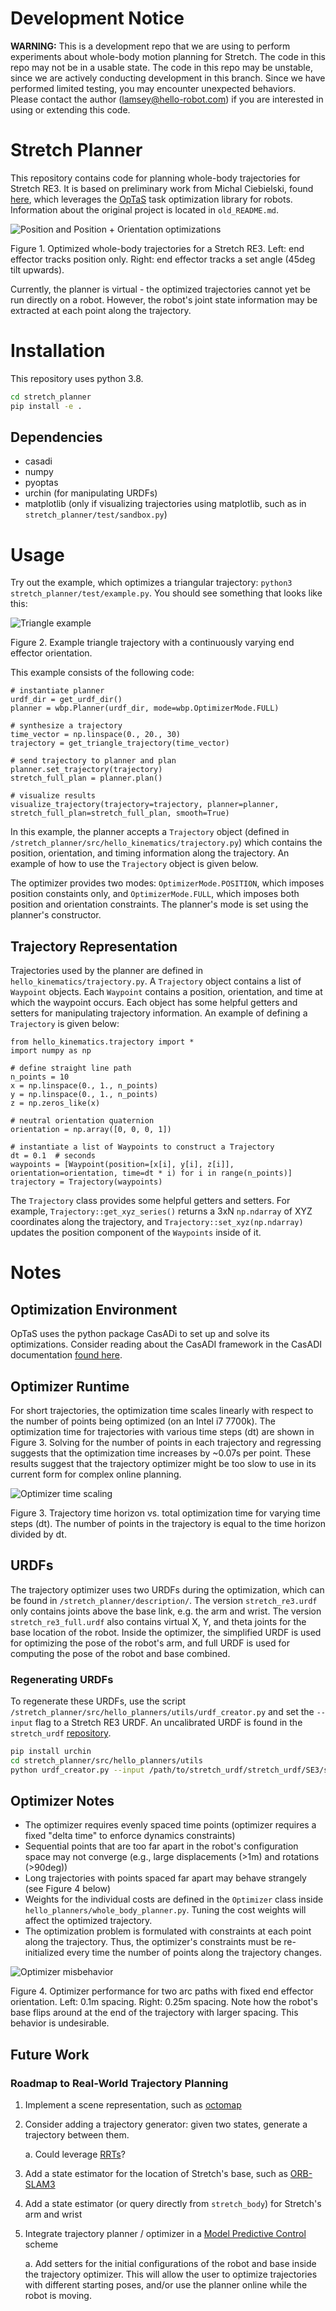 # Development Notice

**WARNING:** This is a development repo that we are using to perform experiments about whole-body motion planning for Stretch. The code in this repo may not be in a usable state. The code in this repo may be unstable, since we are actively conducting development in this branch. Since we have performed limited testing, you may encounter unexpected behaviors. Please contact the author (lamsey@hello-robot.com) if you are interested in using or extending this code.

# Stretch Planner

This repository contains code for planning whole-body trajectories for Stretch RE3. It is based on preliminary work from Michal Ciebielski, found [here](https://github.com/michal-cie/stretch_trajopt), which leverages the [OpTaS](https://arxiv.org/pdf/2301.13512) task optimization library for robots. Information about the original project is located in `old_README.md`.

![Position and Position + Orientation optimizations](res/pos_vs_full.gif)

Figure 1. Optimized whole-body trajectories for a Stretch RE3. Left: end effector tracks position only. Right: end effector tracks a set angle (45deg tilt upwards).

Currently, the planner is virtual - the optimized trajectories cannot yet be run directly on a robot. However, the robot's joint state information may be extracted at each point along the trajectory.

# Installation

This repository uses python 3.8.

```bash
cd stretch_planner
pip install -e .
```

## Dependencies
* casadi
* numpy
* pyoptas
* urchin (for manipulating URDFs)
* matplotlib (only if visualizing trajectories using matplotlib, such as in `stretch_planner/test/sandbox.py`)

# Usage

Try out the example, which optimizes a triangular trajectory: `python3 stretch_planner/test/example.py`. You should see something that looks like this:

![Triangle example](res/triangle.gif)

Figure 2. Example triangle trajectory with a continuously varying end effector orientation.

This example consists of the following code:

```python3
# instantiate planner
urdf_dir = get_urdf_dir()
planner = wbp.Planner(urdf_dir, mode=wbp.OptimizerMode.FULL)

# synthesize a trajectory
time_vector = np.linspace(0., 20., 30)
trajectory = get_triangle_trajectory(time_vector)

# send trajectory to planner and plan
planner.set_trajectory(trajectory)
stretch_full_plan = planner.plan()

# visualize results
visualize_trajectory(trajectory=trajectory, planner=planner, stretch_full_plan=stretch_full_plan, smooth=True)
```

In this example, the planner accepts a `Trajectory` object (defined in `/stretch_planner/src/hello_kinematics/trajectory.py`) which contains the position, orientation, and timing information along the trajectory. An example of how to use the `Trajectory` object is given below.

The optimizer provides two modes: `OptimizerMode.POSITION`, which imposes position constaints only, and `OptimizerMode.FULL`, which imposes both position and orientation constraints. The planner's mode is set using the planner's constructor.

## Trajectory Representation

Trajectories used by the planner are defined in `hello_kinematics/trajectory.py`. A `Trajectory` object contains a list of `Waypoint` objects. Each `Waypoint` contains a position, orientation, and time at which the waypoint occurs. Each object has some helpful getters and setters for manipulating trajectory information. An example of defining a `Trajectory` is given below:

```python3
from hello_kinematics.trajectory import *
import numpy as np

# define straight line path
n_points = 10
x = np.linspace(0., 1., n_points)
y = np.linspace(0., 1., n_points)
z = np.zeros_like(x)

# neutral orientation quaternion
orientation = np.array([0, 0, 0, 1])

# instantiate a list of Waypoints to construct a Trajectory
dt = 0.1  # seconds
waypoints = [Waypoint(position=[x[i], y[i], z[i]], orientation=orientation, time=dt * i) for i in range(n_points)]
trajectory = Trajectory(waypoints)
```

The `Trajectory` class provides some helpful getters and setters. For example, `Trajectory::get_xyz_series()` returns a 3xN `np.ndarray` of XYZ coordinates along the trajectory, and `Trajectory::set_xyz(np.ndarray)` updates the position component of the `Waypoints` inside of it.

# Notes

## Optimization Environment

OpTaS uses the python package CasADi to set up and solve its optimizations. Consider reading about the CasADI framework in the CasADI documentation [found here](https://web.casadi.org/docs/#document-symbolic).

## Optimizer Runtime

For short trajectories, the optimization time scales linearly with respect to the number of points being optimized (on an Intel i7 7700k). The optimization time for trajectories with various time steps (dt) are shown in Figure 3. Solving for the number of points in each trajectory and regressing suggests that the optimization time increases by ~0.07s per point. These results suggest that the trajectory optimizer might be too slow to use in its current form for complex online planning.

![Optimizer time scaling](res/scaling.png)

Figure 3. Trajectory time horizon vs. total optimization time for varying time steps (dt). The number of points in the trajectory is equal to the time horizon divided by dt.

## URDFs

The trajectory optimizer uses two URDFs during the optimization, which can be found in `/stretch_planner/description/`. The version `stretch_re3.urdf` only contains joints above the base link, e.g. the arm and wrist. The version `stretch_re3_full.urdf` also contains virtual X, Y, and theta joints for the base location of the robot. Inside the optimizer, the simplified URDF is used for optimizing the pose of the robot's arm, and full URDF is used for computing the pose of the robot and base combined.

### Regenerating URDFs

To regenerate these URDFs, use the script `/stretch_planner/src/hello_planners/utils/urdf_creator.py` and set the `--input` flag to a Stretch RE3 URDF. An uncalibrated URDF is found in the `stretch_urdf` [repository](https://github.com/hello-robot/stretch_urdf).

```bash
pip install urchin
cd stretch_planner/src/hello_planners/utils
python urdf_creator.py --input /path/to/stretch_urdf/stretch_urdf/SE3/stretch_description_SE3_eoa_wrist_dw3_tool_sg3.urdf --output ../../../description/stretch_re3.urdf
```

## Optimizer Notes

* The optimizer requires evenly spaced time points (optimizer requires a fixed "delta time" to enforce dynamics constraints)
* Sequential points that are too far apart in the robot's configuration space may not converge (e.g., large displacements (>1m) and rotations (>90deg))
* Long trajectories with points spaced far apart may behave strangely (see Figure 4 below)
* Weights for the individual costs are defined in the `Optimizer` class inside `hello_planners/whole_body_planner.py`. Tuning the cost weights will affect the optimized trajectory.
* The optimization problem is formulated with constraints at each point along the trajectory. Thus, the optimizer's constraints must be re-initialized every time the number of points along the trajectory changes.

![Optimizer misbehavior](res/step_size.gif)

Figure 4. Optimizer performance for two arc paths with fixed end effector orientation. Left: 0.1m spacing. Right: 0.25m spacing. Note how the robot's base flips around at the end of the trajectory with larger spacing. This behavior is undesirable.

## Future Work

### Roadmap to Real-World Trajectory Planning

1. Implement a scene representation, such as [octomap](https://octomap.github.io/)
2. Consider adding a trajectory generator: given two states, generate a trajectory between them.
   
    a. Could leverage [RRTs](https://en.wikipedia.org/wiki/Rapidly_exploring_random_tree)?
   
3. Add a state estimator for the location of Stretch's base, such as [ORB-SLAM3](https://github.com/UZ-SLAMLab/ORB_SLAM3)
4. Add a state estimator (or query directly from `stretch_body`) for Stretch's arm and wrist
5. Integrate trajectory planner / optimizer in a [Model Predictive Control](https://en.wikipedia.org/wiki/Model_predictive_control) scheme

    a. Add setters for the initial configurations of the robot and base inside the trajectory optimizer. This will allow the user to optimize trajectories with different starting poses, and/or use the planner online while the robot is moving.
